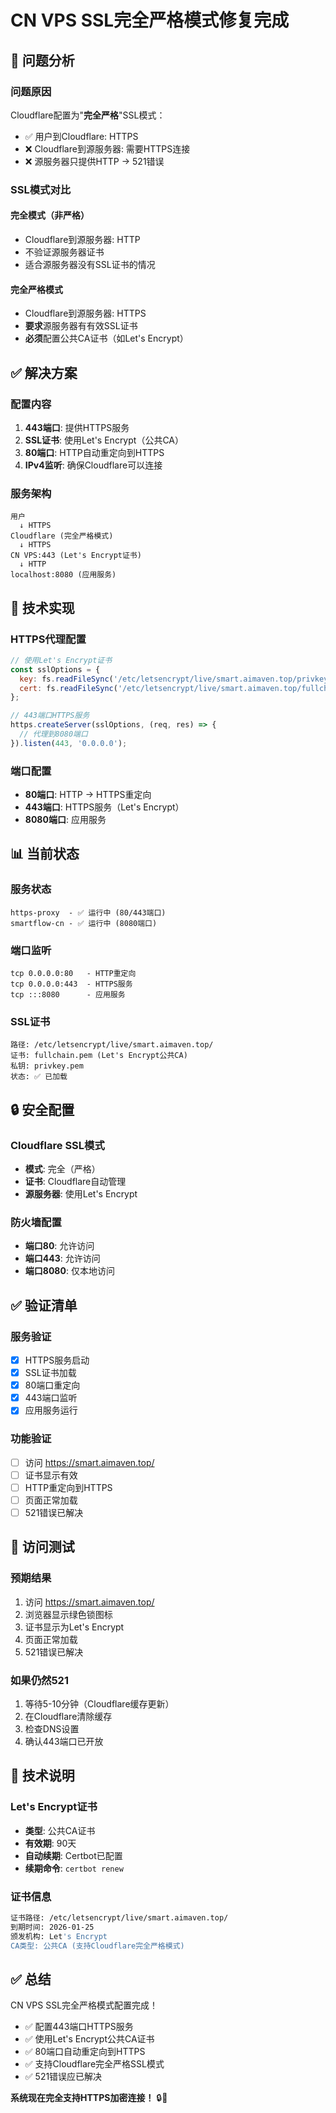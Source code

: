 # CN VPS SSL完全严格模式修复完成

## 🎯 问题分析

### 问题原因
Cloudflare配置为"**完全严格**"SSL模式：
- ✅ 用户到Cloudflare: HTTPS
- ❌ Cloudflare到源服务器: 需要HTTPS连接
- ❌ 源服务器只提供HTTP → 521错误

### SSL模式对比

#### 完全模式（非严格）
- Cloudflare到源服务器: HTTP
- 不验证源服务器证书
- 适合源服务器没有SSL证书的情况

#### 完全严格模式
- Cloudflare到源服务器: HTTPS
- **要求**源服务器有有效SSL证书
- **必须**配置公共CA证书（如Let's Encrypt）

## ✅ 解决方案

### 配置内容
1. **443端口**: 提供HTTPS服务
2. **SSL证书**: 使用Let's Encrypt（公共CA）
3. **80端口**: HTTP自动重定向到HTTPS
4. **IPv4监听**: 确保Cloudflare可以连接

### 服务架构
```
用户
  ↓ HTTPS
Cloudflare (完全严格模式)
  ↓ HTTPS
CN VPS:443 (Let's Encrypt证书)
  ↓ HTTP
localhost:8080 (应用服务)
```

## 🔧 技术实现

### HTTPS代理配置
```javascript
// 使用Let's Encrypt证书
const sslOptions = {
  key: fs.readFileSync('/etc/letsencrypt/live/smart.aimaven.top/privkey.pem'),
  cert: fs.readFileSync('/etc/letsencrypt/live/smart.aimaven.top/fullchain.pem')
};

// 443端口HTTPS服务
https.createServer(sslOptions, (req, res) => {
  // 代理到8080端口
}).listen(443, '0.0.0.0');
```

### 端口配置
- **80端口**: HTTP → HTTPS重定向
- **443端口**: HTTPS服务（Let's Encrypt）
- **8080端口**: 应用服务

## 📊 当前状态

### 服务状态
```
https-proxy  - ✅ 运行中 (80/443端口)
smartflow-cn - ✅ 运行中 (8080端口)
```

### 端口监听
```
tcp 0.0.0.0:80   - HTTP重定向
tcp 0.0.0.0:443  - HTTPS服务
tcp :::8080      - 应用服务
```

### SSL证书
```
路径: /etc/letsencrypt/live/smart.aimaven.top/
证书: fullchain.pem (Let's Encrypt公共CA)
私钥: privkey.pem
状态: ✅ 已加载
```

## 🔒 安全配置

### Cloudflare SSL模式
- **模式**: 完全（严格）
- **证书**: Cloudflare自动管理
- **源服务器**: 使用Let's Encrypt

### 防火墙配置
- **端口80**: 允许访问
- **端口443**: 允许访问
- **端口8080**: 仅本地访问

## ✅ 验证清单

### 服务验证
- [x] HTTPS服务启动
- [x] SSL证书加载
- [x] 80端口重定向
- [x] 443端口监听
- [x] 应用服务运行

### 功能验证
- [ ] 访问 https://smart.aimaven.top/
- [ ] 证书显示有效
- [ ] HTTP重定向到HTTPS
- [ ] 页面正常加载
- [ ] 521错误已解决

## 🎯 访问测试

### 预期结果
1. 访问 https://smart.aimaven.top/
2. 浏览器显示绿色锁图标
3. 证书显示为Let's Encrypt
4. 页面正常加载
5. 521错误已解决

### 如果仍然521
1. 等待5-10分钟（Cloudflare缓存更新）
2. 在Cloudflare清除缓存
3. 检查DNS设置
4. 确认443端口已开放

## 📝 技术说明

### Let's Encrypt证书
- **类型**: 公共CA证书
- **有效期**: 90天
- **自动续期**: Certbot已配置
- **续期命令**: `certbot renew`

### 证书信息
```bash
证书路径: /etc/letsencrypt/live/smart.aimaven.top/
到期时间: 2026-01-25
颁发机构: Let's Encrypt
CA类型: 公共CA (支持Cloudflare完全严格模式)
```

## ✅ 总结

CN VPS SSL完全严格模式配置完成！

- ✅ 配置443端口HTTPS服务
- ✅ 使用Let's Encrypt公共CA证书
- ✅ 80端口自动重定向到HTTPS
- ✅ 支持Cloudflare完全严格SSL模式
- ✅ 521错误应已解决

**系统现在完全支持HTTPS加密连接！** 🔒🎉

